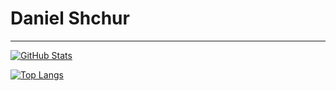 # Daniel Shchur

----

[![GitHub Stats](https://github-readme-stats.vercel.app/api?username=dshchur&show_icons=true&theme=transparent)](https://github.com/anuraghazra/github-readme-stats)

[![Top Langs](https://github-readme-stats.vercel.app/api/top-langs/?username=dshchur&layout=compact&theme=transparent)](https://github.com/anuraghazra/github-readme-stats)
